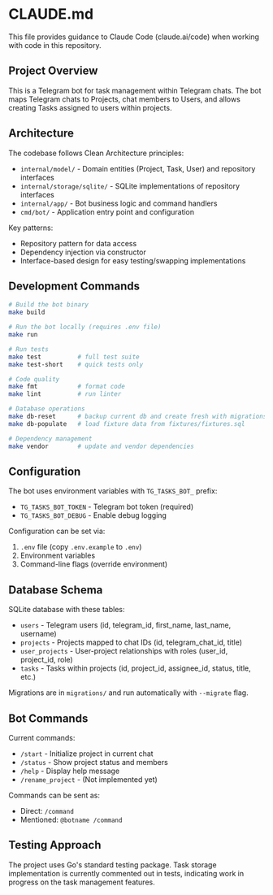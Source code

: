 # CLAUDE.md

This file provides guidance to Claude Code (claude.ai/code) when working with code in this repository.

## Project Overview

This is a Telegram bot for task management within Telegram chats. The bot maps Telegram chats to Projects, chat members to Users, and allows creating Tasks assigned to users within projects.

## Architecture

The codebase follows Clean Architecture principles:
- `internal/model/` - Domain entities (Project, Task, User) and repository interfaces
- `internal/storage/sqlite/` - SQLite implementations of repository interfaces
- `internal/app/` - Bot business logic and command handlers
- `cmd/bot/` - Application entry point and configuration

Key patterns:
- Repository pattern for data access
- Dependency injection via constructor
- Interface-based design for easy testing/swapping implementations

## Development Commands

```bash
# Build the bot binary
make build

# Run the bot locally (requires .env file)
make run

# Run tests
make test          # full test suite
make test-short    # quick tests only

# Code quality
make fmt           # format code
make lint          # run linter

# Database operations
make db-reset      # backup current db and create fresh with migrations
make db-populate   # load fixture data from fixtures/fixtures.sql

# Dependency management
make vendor        # update and vendor dependencies
```

## Configuration

The bot uses environment variables with `TG_TASKS_BOT_` prefix:
- `TG_TASKS_BOT_TOKEN` - Telegram bot token (required)
- `TG_TASKS_BOT_DEBUG` - Enable debug logging

Configuration can be set via:
1. `.env` file (copy `.env.example` to `.env`)
2. Environment variables
3. Command-line flags (override environment)

## Database Schema

SQLite database with these tables:
- `users` - Telegram users (id, telegram_id, first_name, last_name, username)
- `projects` - Projects mapped to chat IDs (id, telegram_chat_id, title)
- `user_projects` - User-project relationships with roles (user_id, project_id, role)
- `tasks` - Tasks within projects (id, project_id, assignee_id, status, title, etc.)

Migrations are in `migrations/` and run automatically with `--migrate` flag.

## Bot Commands

Current commands:
- `/start` - Initialize project in current chat
- `/status` - Show project status and members
- `/help` - Display help message
- `/rename_project` - (Not implemented yet)

Commands can be sent as:
- Direct: `/command`
- Mentioned: `@botname /command`

## Testing Approach

The project uses Go's standard testing package. Task storage implementation is currently commented out in tests, indicating work in progress on the task management features.
